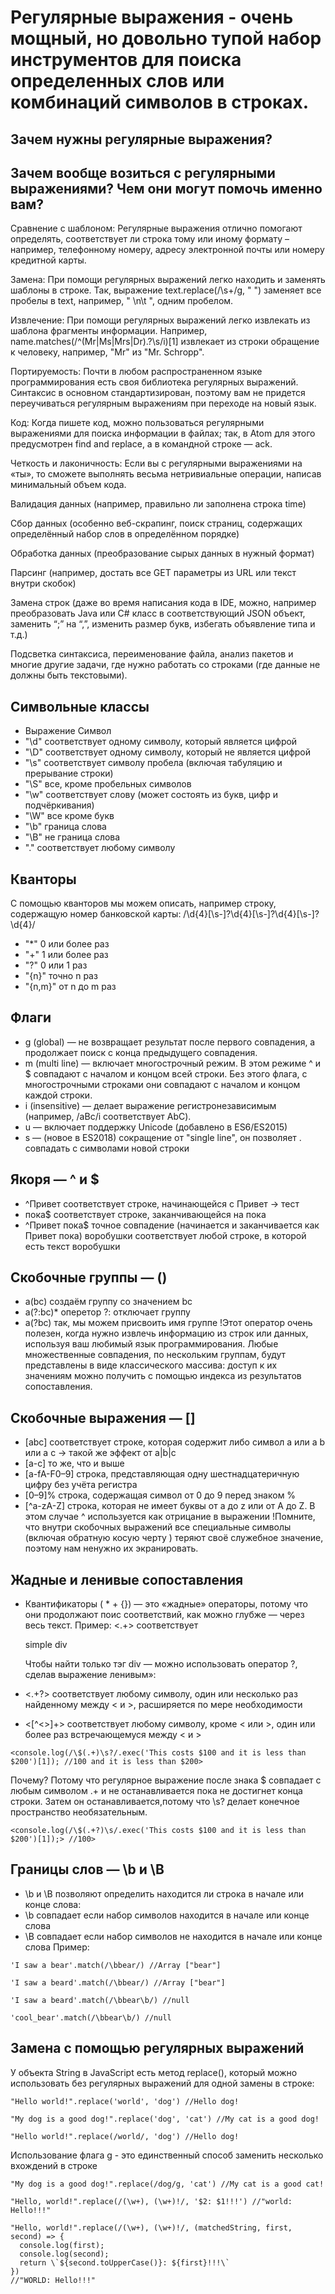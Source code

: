 Регулярные выражения - очень мощный, но довольно тупой набор инструментов для поиска определенных слов или комбинаций символов в строках.
=
Зачем нужны регулярные выражения?
-
Зачем вообще возиться с регулярными выражениями? Чем они могут помочь именно вам?
-
Сравнение с шаблоном: 
Регулярные выражения отлично помогают определять, соответствует ли строка тому или иному формату – например, телефонному номеру, адресу электронной почты или номеру кредитной карты.

Замена: При помощи регулярных выражений легко находить и заменять шаблоны в строке. Так, выражение text.replace(/\s+/g, " ") заменяет все пробелы в text, например, " \n\t ", одним пробелом.

Извлечение: При помощи регулярных выражений легко извлекать из шаблона фрагменты информации. Например, name.matches(/^(Mr|Ms|Mrs|Dr)\.?\s/i)[1] извлекает из строки обращение к человеку, например, "Mr" из "Mr. Schropp".

Портируемость: Почти в любом распространенном языке программирования есть своя библиотека регулярных выражений. Синтаксис в основном стандартизирован, поэтому вам не придется переучиваться регулярным выражениям при переходе на новый язык.

Код: Когда пишете код, можно пользоваться регулярными выражениями для поиска информации в файлах; так, в Atom для этого предусмотрен find and replace, а в командной строке — ack.

Четкость и лаконичность: Если вы с регулярными выражениями на «ты», то сможете выполнять весьма нетривиальные операции, написав минимальный объем кода.

Валидация данных (например, правильно ли заполнена строка time)

Сбор данных (особенно веб-скрапинг, поиск страниц, содержащих определённый набор слов в определённом порядке)

Обработка данных (преобразование сырых данных в нужный формат)

Парсинг (например, достать все GET параметры из URL или текст внутри скобок)

Замена строк (даже во время написания кода в IDE, можно, например преобразовать Java или C# класс в соответствующий JSON объект, заменить “;” на “,”, изменить размер букв, избегать объявление типа и т.д.)

Подсветка синтаксиса, переименование файла, анализ пакетов и многие другие задачи, где нужно работать со строками (где данные не должны быть текстовыми).

Символьные классы
-
* Выражение	Символ
* "\d"	соответствует одному символу, который является цифрой
* "\D"	соответствует одному символу, который не является цифрой
* "\s"	соответствует символу пробела (включая табуляцию и прерывание строки)
* "\S"	все, кроме пробельных символов
* "\w"	соответствует слову (может состоять из букв, цифр и подчёркивания)
* "\W"	все кроме букв
* "\b"	граница слова
* "\B"	не граница слова
* "."     соответствует любому символу

Кванторы
-
С помощью кванторов мы можем описать, например строку, содержащую номер банковской карты: /\d{4}[\s\-]?\d{4}[\s\-]?\d{4}[\s\-]?\d{4}/

* "*"	    0 или более раз
* "+"	    1 или более раз
* "?"	    0 или 1 раз
* "{n}"	точно n раз
* "{n,m}"	от n до m раз

Флаги
-
* g (global) ― не возвращает результат после первого совпадения, а продолжает поиск с конца предыдущего совпадения.
* m (multi line) ― включает многострочный режим. В этом режиме ^ и $ совпадают с началом и концом всей строки. Без этого флага,     с многострочными строками они совпадают с началом и концом каждой строки.
* i (insensitive) ― делает выражение регистронезависимым (например, /aBc/i соответствует AbC).
* u ―  включает поддержку Unicode (добавлено в ES6/ES2015)
* s ― (новое в ES2018) сокращение от "single line", он позволяет . совпадать с символами новой строки

Якоря — ^ и $
-
* ^Привет        соответствует строке, начинающейся с Привет -> тест
* пока$          соответствует строке, заканчивающейся на пока
* ^Привет пока$  точное совпадение (начинается и заканчивается как Привет пока)
                 воробушки соответствует любой строке, в которой есть текст воробушки

Скобочные группы ― ()
-
* a(bc)       создаём группу со значением bc
* a(?:bc)*    оперетор ?: отключает группу
* a(?<foo>bc) так, мы можем присвоить имя группе
!Этот оператор очень полезен, когда нужно извлечь информацию из строк или данных, используя ваш любимый язык программирования. Любые множественные совпадения, по нескольким группам, будут представлены в виде классического массива: доступ к их значениям можно получить с помощью индекса из результатов сопоставления.

Скобочные выражения ― []
-
* [abc]       соответствует строке, которая содержит либо символ a или a b или a c -> такой же эффект от a|b|c
* [a-c]       то же, что и выше
* [a-fA-F0–9] строка, представляющая одну шестнадцатеричную цифру без учёта регистра
* [0–9]%      строка, содержащая символ от 0 до 9 перед знаком %
* [^a-zA-Z]   строка, которая не имеет буквы от a до z или от A до Z. В этом случае ^ используется как отрицание в выражении 
!Помните, что внутри скобочных выражений все специальные символы (включая обратную косую черту \) теряют своё служебное значение, поэтому нам ненужно их экранировать.

Жадные и ленивые сопоставления
-
* Квантификаторы ( * + {}) ― это «жадные» операторы, потому что они продолжают поис соответствий, как можно глубже ― через весь текст.
  Пример: <.+> соответствует <div>simple div</div>

  Чтобы найти только тэг div ― можно использовать оператор ?, сделав выражение ленивым»:
    
* <.+?> соответствует любому символу, один или несколько раз найденному между < и >, расширяется по мере необходимости

* <[^<>]+> соответствует любому символу, кроме < или >, один или более раз встречающемуся между < и >
```
<console.log(/\$(.+)\s?/.exec('This costs $100 and it is less than $200')[1]); //100 and it is less than $200>
```
Почему? 
Потому что регулярное выражение после знака $ совпадает с любым символом .+ и не останавливается пока не достигнет конца строки. Затем он останавливается,потому что \s? делает конечное пространство необязательным.
```
<console.log(/\$(.+?)\s/.exec('This costs $100 and it is less than $200')[1]);> //100>
```


Границы слов ― \b и \B
-
* \b и \B позволяют определить находится ли строка в начале или конце слова:
* \b совпадает если набор символов находится в начале или конце слова
* \B совпадает если набор символов не находится в начале или конце слова
Пример:
```
'I saw a bear'.match(/\bbear/) //Array ["bear"]
```
```
'I saw a beard'.match(/\bbear/) //Array ["bear"]
```
```
'I saw a beard'.match(/\bbear\b/) //null
```
```
'cool_bear'.match(/\bbear\b/) //null
```

Замена с помощью регулярных выражений
-
У объекта String в JavaScript есть метод replace(), который можно использовать без регулярных выражений для одной замены в строке:
```
"Hello world!".replace('world', 'dog') //Hello dog!
```
```
"My dog is a good dog!".replace('dog', 'cat') //My cat is a good dog!
```
```
"Hello world!".replace(/world/, 'dog') //Hello dog!
```

Использование флага g - это единственный способ заменить несколько вхождений в строке
```
"My dog is a good dog!".replace(/dog/g, 'cat') //My cat is a good cat!
```
```
"Hello, world!".replace(/(\w+), (\w+)!/, '$2: $1!!!') //"world: Hello!!!"
````
```
"Hello, world!".replace(/(\w+), (\w+)!/, (matchedString, first, second) => {
  console.log(first);
  console.log(second);
  return \`${second.toUpperCase()}: ${first}!!!\`
})
//"WORLD: Hello!!!"
```
